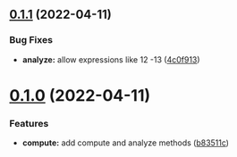 ## [0.1.1](https://github.com/zeropaper/foreseen/compare/v0.1.0...v0.1.1) (2022-04-11)


### Bug Fixes

* **analyze:** allow expressions like 12 -13 ([4c0f913](https://github.com/zeropaper/foreseen/commit/4c0f91337741c646293ed3d926328f6f1c556d9c))



# [0.1.0](https://github.com/zeropaper/foreseen/compare/b83511ce341617463dd4b6a27dc54b6548281fc0...v0.1.0) (2022-04-11)


### Features

* **compute:** add compute and analyze methods ([b83511c](https://github.com/zeropaper/foreseen/commit/b83511ce341617463dd4b6a27dc54b6548281fc0))




